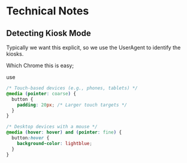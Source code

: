 # Technical Notes







## Detecting Kiosk Mode

Typically we want this explicit, so we use the UserAgent to identify the kiosks.

Which Chrome this is easy;&#x20;











use



```css
/* Touch-based devices (e.g., phones, tablets) */
@media (pointer: coarse) {
  button {
    padding: 20px; /* Larger touch targets */
  }
}

/* Desktop devices with a mouse */
@media (hover: hover) and (pointer: fine) {
  button:hover {
    background-color: lightblue;
  }
}
```








